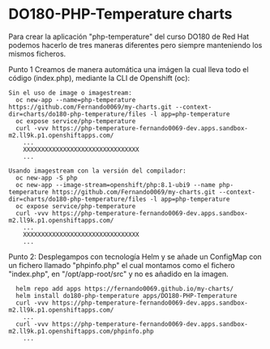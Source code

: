 # DO180-PHP-Temperature charts

Para crear la aplicación "php-temperature" del curso DO180 de Red Hat podemos hacerlo de tres maneras diferentes pero siempre manteniendo los mismos ficheros.

Punto 1
  Creamos de manera automática una imágen la cual lleva todo el código (index.php), mediante la CLI de Openshift (oc):
```
Sin el uso de image o imagestream:
  oc new-app --name=php-temperature https://github.com/Fernando0069/my-charts.git --context-dir=charts/do180-php-temperature/files -l app=php-temperature
  oc expose service/php-temperature
  curl -vvv https://php-temperature-fernando0069-dev.apps.sandbox-m2.ll9k.p1.openshiftapps.com/
    ...
    XXXXXXXXXXXXXXXXXXXXXXXXXXXXXXXX
    ...

Usando imagestream con la versión del compilador:
  oc new-app -S php
  oc new-app --image-stream=openshift/php:8.1-ubi9 --name php-temperature https://github.com/Fernando0069/my-charts.git --context-dir=charts/do180-php-temperature/files -l app=php-temperature
  oc expose service/php-temperature
  curl -vvv https://php-temperature-fernando0069-dev.apps.sandbox-m2.ll9k.p1.openshiftapps.com/
    ...
    XXXXXXXXXXXXXXXXXXXXXXXXXXXXXXXX
    ...
```


Punto 2:
  Desplegampos con tecnología Helm y se añade un ConfigMap con un fichero llamado "phpinfo.php" el cual montamos como el fichero "index.php", en "/opt/app-root/src" y no es añadido en la imagen.
```
  helm repo add apps https://fernando0069.github.io/my-charts/
  helm install do180-php-temperature apps/DO180-PHP-Temperature
  curl -vvv https://php-temperature-fernando0069-dev.apps.sandbox-m2.ll9k.p1.openshiftapps.com/
    ...
  curl -vvv https://php-temperature-fernando0069-dev.apps.sandbox-m2.ll9k.p1.openshiftapps.com/phpinfo.php
    ...
```